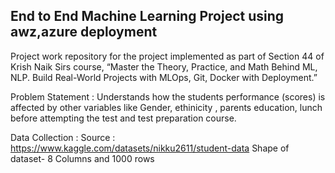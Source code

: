 ## End to End Machine Learning Project using awz,azure deployment

Project work repository for the project implemented as part of Section 44 of Krish Naik Sirs course, “Master the Theory, Practice, and Math Behind ML, NLP. Build Real-World Projects with MLOps, Git, Docker with Deployment.”

Problem Statement : Understands how the students performance (scores) is affected by other variables like Gender, ethinicity , parents education, lunch before attempting the test and test preparation course.

Data Collection : Source : https://www.kaggle.com/datasets/nikku2611/student-data 
Shape of dataset- 8 Columns and 1000 rows





 